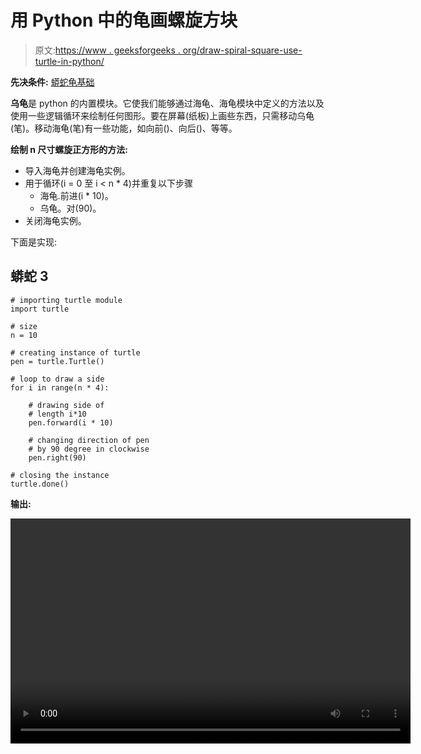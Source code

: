 # 用 Python 中的龟画螺旋方块

> 原文:[https://www . geeksforgeeks . org/draw-spiral-square-use-turtle-in-python/](https://www.geeksforgeeks.org/draw-spiraling-square-using-turtle-in-python/)

**先决条件:** [蟒蛇龟基础](https://www.geeksforgeeks.org/turtle-programming-python/)

**乌龟**是 python 的内置模块。它使我们能够通过海龟、海龟模块中定义的方法以及使用一些逻辑循环来绘制任何图形。要在屏幕(纸板)上画些东西，只需移动乌龟(笔)。移动海龟(笔)有一些功能，如向前()、向后()、等等。

**绘制 n 尺寸螺旋正方形的方法:**

*   导入海龟并创建海龟实例。
*   用于循环(i = 0 至 i < n * 4)并重复以下步骤
    *   海龟.前进(i * 10)。
    *   乌龟。对(90)。
*   关闭海龟实例。

下面是实现:

## 蟒蛇 3

```
# importing turtle module
import turtle

# size 
n = 10

# creating instance of turtle
pen = turtle.Turtle()

# loop to draw a side
for i in range(n * 4):

    # drawing side of
    # length i*10
    pen.forward(i * 10)

    # changing direction of pen
    # by 90 degree in clockwise
    pen.right(90)

# closing the instance
turtle.done()
```

**输出:**

<video class="wp-video-shortcode" id="video-464067-1" width="640" height="360" preload="metadata" controls=""><source type="video/mp4" src="https://media.geeksforgeeks.org/wp-content/uploads/20200801163546/video.mp4?_=1">[https://media.geeksforgeeks.org/wp-content/uploads/20200801163546/video.mp4](https://media.geeksforgeeks.org/wp-content/uploads/20200801163546/video.mp4)</video>